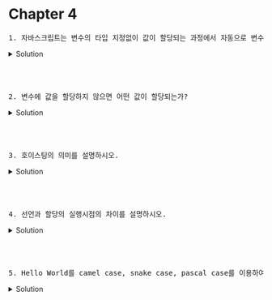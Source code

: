 
# Chapter 4 

<pre>1. 자바스크립트는 변수의 타입 지정없이 값이 할당되는 과정에서 자동으로 변수의 타입이 결정된는데 이를 [         ]언어라고 한다.
</pre>

   <details>
      <summary>Solution</summary>
        <strong>동적타입</strong>
        
   </details> 

<br>
<br>
<br>




<pre>2. 변수에 값을 할당하지 않으면 어떤 값이 할당되는가?
</pre>

   <details>
      <summary>Solution</summary>
        <strong>undefined</strong>
   </details> 


<br>
<br>
<br>

<pre>3. 호이스팅의 의미를 설명하시오.</pre>

   <details>
      <summary>Solution</summary>
   <strong>호이스팅</strong>이란 선언문이 코드의 <strong>선두</strong>로 끌어 올려진 것처럼 동작하는 자바스크립트 고유의 특징을 뜻한다.
   </details> 
   
<br>
<br>
<br>
   
<pre>4. 선언과 할당의 실행시점의 차이를 설명하시오.</pre>


   <details>
      <summary>Solution</summary>
   선언은 소스코드가 순차적으로 실행되는 시점인 런타임 이전에 먼저 실행되고, 할당은 런타임에 실행된다.
   </details> 
   
<br>
<br>
<br>
   
<pre>5. Hello World를 camel case, snake case, pascal case를 이용하여 표현하시오.</pre>

<details>
   <summary>Solution</summary>
   camel case = helloWorld
   snake case = hello_world
   pascal case = HelloWorld
</details> 
